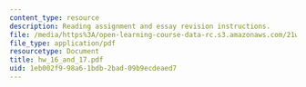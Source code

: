 ```yaml
---
content_type: resource
description: Reading assignment and essay revision instructions.
file: /media/https%3A/open-learning-course-data-rc.s3.amazonaws.com/21w-730-2-the-creative-spark-fall-2004/1eb002f998a61bdb2bad09b9ecdeaed7_hw_16_and_17.pdf
file_type: application/pdf
resourcetype: Document
title: hw_16_and_17.pdf
uid: 1eb002f9-98a6-1bdb-2bad-09b9ecdeaed7
---
```

